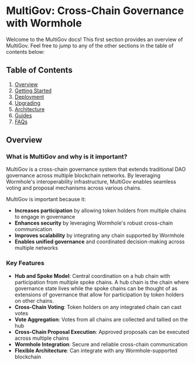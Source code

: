 # MultiGov: Cross-Chain Governance with Wormhole

Welcome to the MultiGov docs! This first section provides an overview of MultiGov. Feel free to jump to any of the other sections in the table of contents below:

## Table of Contents
1. [Overview](#Overview)
2. [Getting Started](./getting-started.md)
3. [Deployment](./deployment/README.md)
4. [Upgrading](./upgrading.md)
5. [Architecture](./architecture.md)
6. [Guides](./guides.md)
7. [FAQs](./faqs.md)

## Overview

### What is MultiGov and why is it important?

MultiGov is a cross-chain governance system that extends traditional DAO governance across multiple blockchain networks. By leveraging Wormhole's interoperability infrastructure, MultiGov enables seamless voting and proposal mechanisms across various chains.

MultiGov is important because it:
- **Increases participation** by allowing token holders from multiple chains to engage in governance
- **Enhances security** by leveraging Wormhole's robust cross-chain communication
- **Improves scalability** by integrating any chain supported by Wormhole
- **Enables unified governance** and coordinated decision-making across multiple networks

### Key Features

- **Hub and Spoke Model**: Central coordination on a hub chain with participation from multiple spoke chains. A hub chain is the chain where governance state lives while the spoke chains can be thought of as extensions of governance that allow for participation by token holders on other chains.
- **Cross-Chain Voting**: Token holders on any integrated chain can cast votes
- **Vote Aggregation**: Votes from all chains are collected and tallied on the hub
- **Cross-Chain Proposal Execution**: Approved proposals can be executed across multiple chains
- **Wormhole Integration**: Secure and reliable cross-chain communication
- **Flexible Architecture**: Can integrate with any Wormhole-supported blockchain